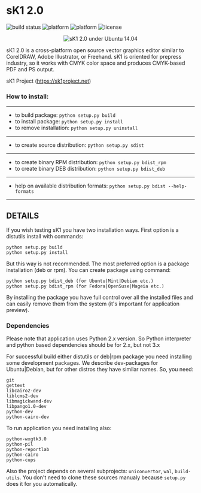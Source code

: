 # sK1 2.0

![build status](https://api.travis-ci.org/sk1project-build-bot/sk1-wx.svg?branch=master) ![platform](https://img.shields.io/badge/platform-Linux-blue.svg) ![platform](https://img.shields.io/badge/platform-Windows-blue.svg) ![license](https://img.shields.io/github/license/sk1project/sk1-wx)

<center>

![sK1 2.0 under Ubuntu 14.04](./docs/images/sk1_2_0.png "sK1 2.0 under Ubuntu 14.04")

</center>

sK1 2.0 is a cross-platform open source vector graphics editor similar to CorelDRAW, 
Adobe Illustrator, or Freehand. sK1 is oriented for prepress industry, 
so it works with CMYK color space and produces CMYK-based PDF and PS output.

sK1 Project (https://sk1project.net)

### How to install: 

---

* to build package:   `python setup.py build`
* to install package:   `python setup.py install`
* to remove installation: `python setup.py uninstall`

---

* to create source distribution:   `python setup.py sdist`

---

* to create binary RPM distribution:  `python setup.py bdist_rpm`
* to create binary DEB distribution:  `python setup.py bdist_deb`

---

* help on available distribution formats: `python setup.py bdist --help-formats`

---


## DETAILS

If you wish testing sK1 you have two installation ways. 
First option is a distutils install with commands:
```
python setup.py build
python setup.py install
```
But this way is not recommended. The most preferred option is a package 
installation (deb or rpm). You can create package using command:
```
python setup.py bdist_deb (for Ubuntu|Mint|Debian etc.)
python setup.py bdist_rpm (for Fedora|OpenSuse|Mageia etc.)
```
By installing the package you have full control over all the installed files 
and can easily remove them from the system (it's important for application
preview).

### Dependencies

Please note that application uses Python 2.x version. So Python interpreter
and python based dependencies should be for 2.x, but not 3.x

For successful build either distutils or deb|rpm package you need installing
some development packages. We describe dev-packages for Ubuntu|Debian, but for
other distros they have similar names. So, you need:
```
git
gettext
libcairo2-dev
liblcms2-dev
libmagickwand-dev
libpango1.0-dev
python-dev
python-cairo-dev
```

To run application you need installing also:
```
python-wxgtk3.0
python-pil 
python-reportlab
python-cairo
python-cups
```

Also the project depends on several subprojects: `uniconvertor`, `wal`, `build-utils`. You don't need to clone these sources manualy because `setup.py` does it for you automatically.
